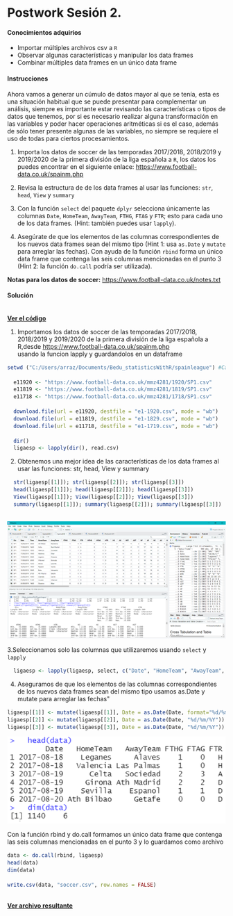 # Postwork Sesión 2.

#### Conocimientos adquirios

- Importar múltiples archivos csv a `R`
- Observar algunas características y manipular los data frames
- Combinar múltiples data frames en un único data frame

#### Instrucciones

Ahora vamos a generar un cúmulo de datos mayor al que se tenía, esta es una situación habitual que se puede presentar para complementar un análisis, siempre es importante estar revisando las características o tipos de datos que tenemos, por si es necesario realizar alguna transformación en las variables y poder hacer operaciones aritméticas si es el caso, además de sólo tener presente algunas de las variables, no siempre se requiere el uso de todas para ciertos procesamientos.

1. Importa los datos de soccer de las temporadas 2017/2018, 2018/2019 y 2019/2020 de la primera división de la liga española a `R`, los datos los puedes encontrar en el siguiente enlace: https://www.football-data.co.uk/spainm.php

2. Revisa la estructura de de los data frames al usar las funciones: `str`, `head`, `View` y `summary`

3. Con la función `select` del paquete `dplyr` selecciona únicamente las columnas `Date`, `HomeTeam`, `AwayTeam`, `FTHG`, `FTAG` y `FTR`; esto para cada uno de los data frames. (Hint: también puedes usar `lapply`).

4. Asegúrate de que los elementos de las columnas correspondientes de los nuevos data frames sean del mismo tipo (Hint 1: usa `as.Date` y `mutate` para arreglar las fechas). Con ayuda de la función `rbind` forma un único data frame que contenga las seis columnas mencionadas en el punto 3 (Hint 2: la función `do.call` podría ser utilizada).

__Notas para los datos de soccer:__ https://www.football-data.co.uk/notes.txt

#### Solución
<br />
    <a href="Postwork02.R"><strong>Ver el código</strong></a>
    <br/>

1. Importamos los datos de soccer de las temporadas 2017/2018, 2018/2019 y 2019/2020 de la 
  primera división de la liga española a R,desde https://www.football-data.co.uk/spainm.php  
  usando la funcion lapply y guardandolos en un dataframe
```r
setwd ("C:/Users/arraz/Documents/Bedu_statisticsWithR/spainleague") #Cambia el directorio al tuyo
  
  e11920 <- "https://www.football-data.co.uk/mmz4281/1920/SP1.csv"
  e11819 <- "https://www.football-data.co.uk/mmz4281/1819/SP1.csv"
  e11718 <- "https://www.football-data.co.uk/mmz4281/1718/SP1.csv"
  
  download.file(url = e11920, destfile = "e1-1920.csv", mode = "wb")
  download.file(url = e11819, destfile = "e1-1829.csv", mode = "wb")
  download.file(url = e11718, destfile = "e1-1719.csv", mode = "wb")
  
  dir() 
  ligaesp <- lapply(dir(), read.csv) 
```

2. Obtenemos una mejor idea de las características de los data frames al usar las funciones: str, head, View y summary
```r
  str(ligaesp[[1]]); str(ligaesp[[2]]); str(ligaesp[[3]])
  head(ligaesp[[1]]); head(ligaesp[[2]]); head(ligaesp[[3]])
  View(ligaesp[[1]]); View(ligaesp[[2]]); View(ligaesp[[3]])
  summary(ligaesp[[1]]); summary(ligaesp[[2]]); summary(ligaesp[[3]])
 
```
<p align="center">
        <img src="https://github.com/arrazolahn/Eq16-Programacion-R-Santander-Bedu/blob/main/Postwork02/imagenes/img1.PNG">
</p>

3.Seleccionamos solo las columnas que utilizaremos usando `select` y `lapply`
```r
  ligaesp <- lapply(ligaesp, select, c("Date", "HomeTeam", "AwayTeam", "FTHG", "FTAG", "FTR")) 
```
4. Aseguramos de que los elementos de las columnas correspondientes de los nuevos data frames sean del mismo tipo 
   usamos as.Date y mutate para arreglar las fechas"
  
  ```r
  ligaesp[[1]] <- mutate(ligaesp[[1]], Date = as.Date(Date, format="%d/%m/%y"))
  ligaesp[[2]] <- mutate(ligaesp[[2]], Date = as.Date(Date, "%d/%m/%Y"))
  ligaesp[[3]] <- mutate(ligaesp[[3]], Date = as.Date(Date, "%d/%m/%Y"))
  
  ```
  <p align="center">
        <img src="https://github.com/arrazolahn/Eq16-Programacion-R-Santander-Bedu/blob/main/Postwork02/imagenes/img2.PNG">
</p>
  
  Con la función rbind y do.call formamos un único data frame que contenga las seis columnas mencionadas en el punto 3 y lo guardamos como archivo 
  ```r
  data <- do.call(rbind, ligaesp)
  head(data)
  dim(data)
  
  write.csv(data, "soccer.csv", row.names = FALSE)
  ```
<br />
    <a href="soccer.csv"><strong>Ver archivo resultante</strong></a>
    <br/>


